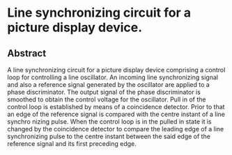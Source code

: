 # Line synchronizing circuit for a picture display device.

## Abstract
A line synchronizing circuit for a picture display device comprising a control loop for controlling a line oscillator. An incoming line synchronizing signal and also a reference signal generated by the oscillator are applied to a phase discriminator. The output signal of the phase discriminator is smoothed to obtain the control voltage for the oscillator. Pull in of the control loop is established by means of a coincidence detector. Prior to that an edge of the reference signal is compared with the centre instant of a line synchro nizing pulse. When the control loop is in the pulled in state it is changed by the coincidence detector to compare the leading edge of a line synchronizing pulse to the centre instant between the said edge of the reference signal and its first preceding edge.